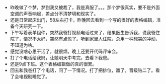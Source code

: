 + 昨晚做了个梦，梦到我又被裁了，我是真服了。。。那个梦很真实，要不是外面空调的声音响起，差点分不清梦境和现实了。
+ 还是日常起床出门，58左右打卡，昨晚回去看到一个写的很好的表格编辑，准备今天研究一下。
+ 下午写着表单组件，突然我爸打视频电话过来了，结果医生告诉我，说我爸住院了，情况不太好，突然有点慌了。听到家里人住院，总用一种想哭的冲动，不知道为啥。
+ 感觉没啥心思干活了，就很烦。晚上还要开代码评审会。
+ 打了个电话给我妈，让她明天中考完，去看下我爸。
+ 还是9点下班。这个表格编辑做的真的很累。
+ 回去和我爸打了个电话，问了一下情况。打了把排位，赢了，晋级钻二了。看了会电视剧睡觉了。

